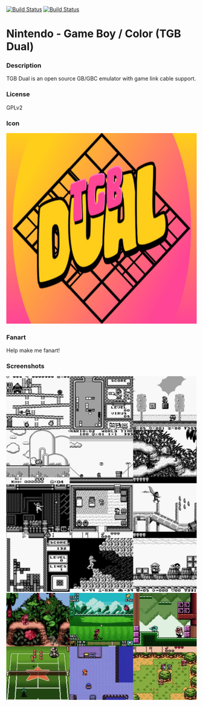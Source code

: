 [![Build Status](https://travis-ci.org/kodi-game/game.libretro.tgbdual.svg?branch=master)](https://travis-ci.org/kodi-game/game.libretro.tgbdual)
[![Build Status](https://ci.appveyor.com/api/projects/status/github/kodi-game/game.libretro.tgbdual?svg=true)](https://ci.appveyor.com/project/kodi-game/game-libretro-tgbdual)

# Nintendo - Game Boy / Color (TGB Dual)

### Description

TGB Dual is an open source GB/GBC emulator with game link cable support.

### License

GPLv2

### Icon

![Icon](game.libretro.tgbdual/resources/icon.png)

### Fanart

Help make me fanart!

### Screenshots

![Screenshot](game.libretro.tgbdual/resources/screenshot-01.jpg)
![Screenshot](game.libretro.tgbdual/resources/screenshot-02.jpg)
![Screenshot](game.libretro.tgbdual/resources/screenshot-03.jpg)

